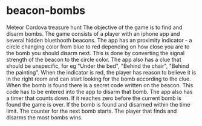 # beacon-bombs
Meteor Cordova treasure hunt
The objective of the game is to find and disarm bombs. The game consists of a player with an iphone app and several hidden bluethooth beacons. The app has an proximity indicator - a circle changing color from blue to red depending on how close you are to the bomb you should disarm next. This is done by converting the signal strength of the beacon to the circle color. The app also has a clue that should be unspecific, for eg "Under the bed", "Behind the chair", "Behind the painting". When the indicator is red, the player has reason to believe it is in the right room and can start looking for the bomb according to the clue. When the bomb is found there is a secret code written on the beacon. This code has to be entered into the app to disarm that bomb. The app also has a timer that counts down. If it reaches zero before the current bomb is found the game is over. If the bomb is found and disarmed within the time limit. The counter for the next bomb starts. The player that finds and disarms the most bombs wins. 
